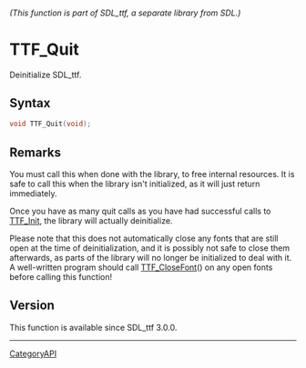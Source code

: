 ###### (This function is part of SDL_ttf, a separate library from SDL.)
# TTF_Quit

Deinitialize SDL_ttf.

## Syntax

```c
void TTF_Quit(void);

```

## Remarks

You must call this when done with the library, to free internal resources.
It is safe to call this when the library isn't initialized, as it will just
return immediately.

Once you have as many quit calls as you have had successful calls to
[TTF_Init](TTF_Init), the library will actually deinitialize.

Please note that this does not automatically close any fonts that are still
open at the time of deinitialization, and it is possibly not safe to close
them afterwards, as parts of the library will no longer be initialized to
deal with it. A well-written program should call
[TTF_CloseFont](TTF_CloseFont)() on any open fonts before calling this
function!

## Version

This function is available since SDL_ttf 3.0.0.

----
[CategoryAPI](CategoryAPI)

